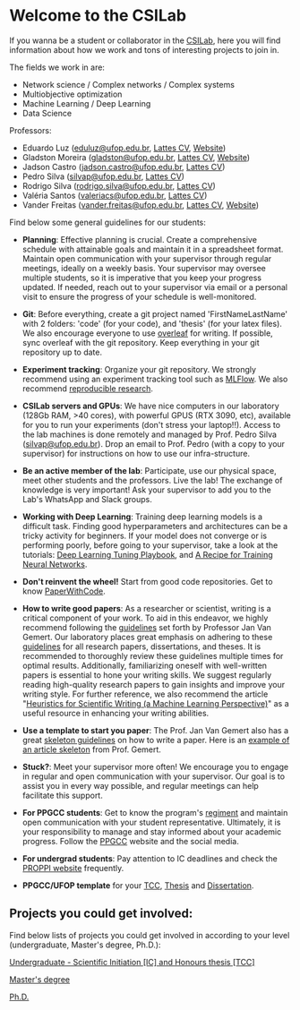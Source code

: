 # Welcome to the CSILab

If you wanna be a student or collaborator in the [CSILab](http://www.decom.ufop.br/csilab/), here you will find information about how we work and tons of interesting projects to join in.

The fields we work in are:

 - Network science / Complex networks / Complex systems
 - Multiobjective optimization
 - Machine Learning / Deep Learning
 - Data Science


Professors:

 - Eduardo Luz (eduluz@ufop.edu.br, [Lattes CV](http://lattes.cnpq.br/5385878413487984), [Website](http://www.decom.ufop.br/csilab/))
 - Gladston Moreira (gladston@ufop.edu.br, [Lattes CV](http://lattes.cnpq.br/9902619084565293), [Website](http://www.decom.ufop.br/moreira))
 - Jadson Castro (jadson.castro@ufop.edu.br, [Lattes CV](http://lattes.cnpq.br/2870519332050607))
 - Pedro Silva (silvap@ufop.edu.br, [Lattes CV](http://lattes.cnpq.br/5939805873458297))
 - Rodrigo Silva (rodrigo.silva@ufop.edu.br, [Lattes CV](http://lattes.cnpq.br/1368091094952755))
 - Valéria Santos (valeriacs@ufop.edu.br, [Lattes CV](http://lattes.cnpq.br/1153044237982775))
 - Vander Freitas (vander.freitas@ufop.edu.br, [Lattes CV](http://lattes.cnpq.br/5339877279308939), [Website](https://vanderfreitas.github.io/))


Find below some general guidelines for our students:
- **Planning**: Effective planning is crucial. Create a comprehensive schedule with attainable goals and maintain it in a spreadsheet format. Maintain open communication with your supervisor through regular meetings, ideally on a weekly basis. Your supervisor may oversee multiple students, so it is imperative that you keep your progress updated. If needed, reach out to your supervisor via email or a personal visit to ensure the progress of your schedule is well-monitored.
 - **Git**: Before everything, create a git project named 'FirstNameLastName' with 2 folders: 'code' (for your code), and 'thesis' (for your latex files). We also encourage everyone to use [overleaf](overleaf.com) for writing. If possible, sync overleaf with the git repository. Keep everything in your git repository up to date.
 - **Experiment tracking**: Organize your git repository. We strongly recommend using an experiment tracking tool such as [MLFlow](https://mlflow.org/docs/latest/tracking.html). We also recommend [reproducible research](https://coderefinery.github.io/reproducible-research/organizing-projects/).
 - **CSILab servers and GPUs**: We have nice computers in our laboratory (128Gb RAM, >40 cores), with powerful GPUS (RTX 3090, etc), available for you to run your experiments (don't stress your laptop!!). Access to the lab machines is done remotely and managed by Prof. Pedro Silva (silvap@ufop.edu.br). Drop an email to Prof. Pedro (with a copy to your supervisor) for instructions on how to use our infra-structure.
 - **Be an active member of the lab**: Participate, use our physical space, meet other students and the professors. Live the lab! The exchange of knowledge is very important! Ask your supervisor to add you to the Lab's WhatsApp and Slack groups.
 - **Working with Deep Learning**: Training deep learning models is a difficult task. Finding good hyperparameters and architectures can be a tricky activity for beginners. If your model does not converge or is performing poorly, before going to your supervisor, take a look at the tutorials: [Deep Learning Tuning Playbook](https://github.com/google-research/tuning_playbook), and [A Recipe for Training Neural Networks](http://karpathy.github.io/2019/04/25/recipe/).
 - **Don't reinvent the wheel!** Start from good code repositories. Get to know [PaperWithCode](https://paperswithcode.com/).
 - **How to write good papers**: As a researcher or scientist, writing is a critical component of your work. To aid in this endeavor, we highly recommend following the [guidelines](https://jvgemert.github.io/writing.pdf) set forth by Professor Jan Van Gemert. Our laboratory places great emphasis on adhering to these [guidelines](https://jvgemert.github.io/writing.pdf) for all research papers, dissertations, and theses. It is recommended to thoroughly review these guidelines multiple times for optimal results. Additionally, familiarizing oneself with well-written papers is essential to hone your writing skills. We suggest regularly reading high-quality research papers to gain insights and improve your writing style. For further reference, we also recommend the article "[Heuristics for Scientific Writing (a Machine Learning Perspective)](https://www.approximatelycorrect.com/2018/01/29/heuristics-technical-scientific-writing-machine-learning-perspective/)" as a useful resource in enhancing your writing abilities.
 - **Use a template to start you paper**: The Prof. Jan Van Gemert also has a great [skeleton guidelines](https://jvgemert.github.io/paper_skeleton.rtf) on how to write a paper. Here is an [example of an  article skeleton](https://jvgemert.github.io/paper_skeleton_example_CVPR20.rtf) from Prof. Gemert.
 
 - **Stuck?**: Meet your supervisor more often! We encourage you to engage in regular and open communication with your supervisor. Our goal is to assist you in every way possible, and regular meetings can help facilitate this support.
 - **For PPGCC students**: Get to know the program's [regiment](http://www3.decom.ufop.br/pos/resolucoes/) and maintain open communication with your student representative. Ultimately, it is your responsibility to manage and stay informed about your academic progress. Follow the [PPGCC](http://www3.decom.ufop.br/pos/inicio/) website and the social media.
 - **For undergrad students**: Pay attention to IC deadlines and check the [PROPPI website](https://propp.ufop.br/pt-br/pesquisa/iniciacao-cientifica) frequently.
 - **PPGCC/UFOP template** for your [TCC](), [Thesis]() and [Dissertation](). 

## Projects you could get involved:

Find below lists of projects you could get involved in according to your level (undergraduate, Master's degree, Ph.D.):

[Undergraduate - Scientific Initiation [IC] and Honours thesis [TCC]](projects_undergrad.md)

[Master's degree](projects_ms.md)

[Ph.D.](projects_phd.md)
